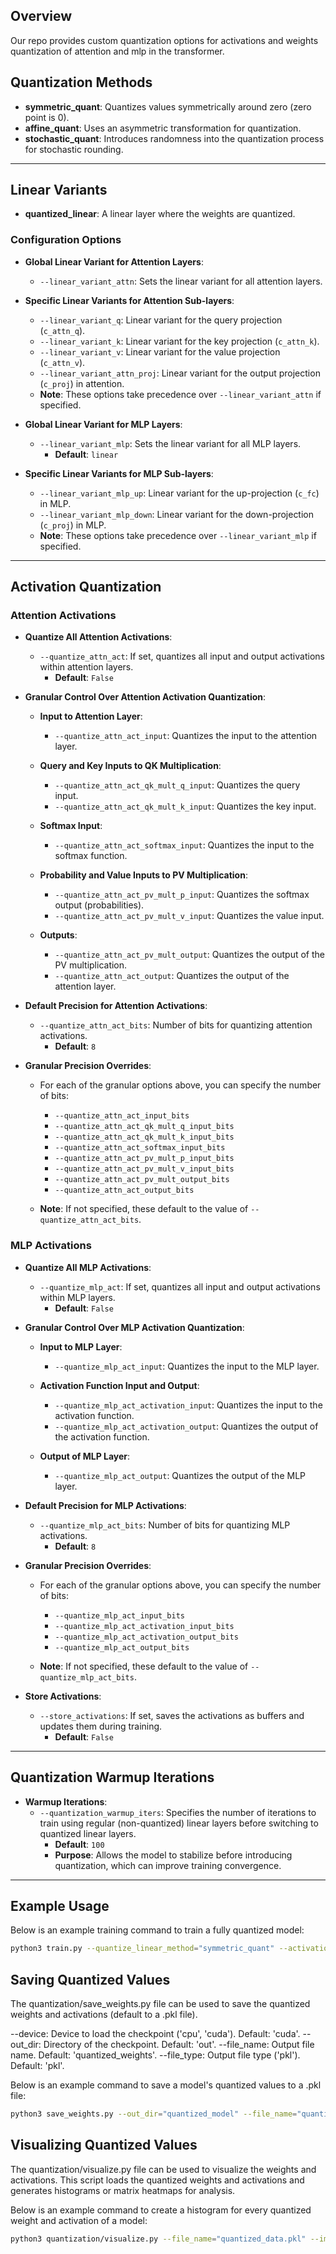 ## Overview

Our repo provides custom quantization options for activations and weights quantization of attention and mlp in the transformer. 

## Quantization Methods

- **symmetric_quant**: Quantizes values symmetrically around zero (zero point is 0).
- **affine_quant**: Uses an asymmetric transformation for quantization.
- **stochastic_quant**: Introduces randomness into the quantization process for stochastic rounding.

---

## Linear Variants

- **quantized_linear**: A linear layer where the weights are quantized.

### Configuration Options

- **Global Linear Variant for Attention Layers**:
  - `--linear_variant_attn`: Sets the linear variant for all attention layers.

- **Specific Linear Variants for Attention Sub-layers**:
  - `--linear_variant_q`: Linear variant for the query projection (`c_attn_q`).
  - `--linear_variant_k`: Linear variant for the key projection (`c_attn_k`).
  - `--linear_variant_v`: Linear variant for the value projection (`c_attn_v`).
  - `--linear_variant_attn_proj`: Linear variant for the output projection (`c_proj`) in attention.
  - **Note**: These options take precedence over `--linear_variant_attn` if specified.

- **Global Linear Variant for MLP Layers**:
  - `--linear_variant_mlp`: Sets the linear variant for all MLP layers.
    - **Default**: `linear`

- **Specific Linear Variants for MLP Sub-layers**:
  - `--linear_variant_mlp_up`: Linear variant for the up-projection (`c_fc`) in MLP.
  - `--linear_variant_mlp_down`: Linear variant for the down-projection (`c_proj`) in MLP.
  - **Note**: These options take precedence over `--linear_variant_mlp` if specified.

---

## Activation Quantization

### Attention Activations

- **Quantize All Attention Activations**:
  - `--quantize_attn_act`: If set, quantizes all input and output activations within attention layers.
    - **Default**: `False`

- **Granular Control Over Attention Activation Quantization**:

  - **Input to Attention Layer**:
    - `--quantize_attn_act_input`: Quantizes the input to the attention layer.

  - **Query and Key Inputs to QK Multiplication**:
    - `--quantize_attn_act_qk_mult_q_input`: Quantizes the query input.
    - `--quantize_attn_act_qk_mult_k_input`: Quantizes the key input.

  - **Softmax Input**:
    - `--quantize_attn_act_softmax_input`: Quantizes the input to the softmax function.

  - **Probability and Value Inputs to PV Multiplication**:
    - `--quantize_attn_act_pv_mult_p_input`: Quantizes the softmax output (probabilities).
    - `--quantize_attn_act_pv_mult_v_input`: Quantizes the value input.

  - **Outputs**:
    - `--quantize_attn_act_pv_mult_output`: Quantizes the output of the PV multiplication.
    - `--quantize_attn_act_output`: Quantizes the output of the attention layer.

- **Default Precision for Attention Activations**:
  - `--quantize_attn_act_bits`: Number of bits for quantizing attention activations.
    - **Default**: `8`

- **Granular Precision Overrides**:

  - For each of the granular options above, you can specify the number of bits:

    - `--quantize_attn_act_input_bits`
    - `--quantize_attn_act_qk_mult_q_input_bits`
    - `--quantize_attn_act_qk_mult_k_input_bits`
    - `--quantize_attn_act_softmax_input_bits`
    - `--quantize_attn_act_pv_mult_p_input_bits`
    - `--quantize_attn_act_pv_mult_v_input_bits`
    - `--quantize_attn_act_pv_mult_output_bits`
    - `--quantize_attn_act_output_bits`

  - **Note**: If not specified, these default to the value of `--quantize_attn_act_bits`.

### MLP Activations

- **Quantize All MLP Activations**:
  - `--quantize_mlp_act`: If set, quantizes all input and output activations within MLP layers.
    - **Default**: `False`

- **Granular Control Over MLP Activation Quantization**:

  - **Input to MLP Layer**:
    - `--quantize_mlp_act_input`: Quantizes the input to the MLP layer.

  - **Activation Function Input and Output**:
    - `--quantize_mlp_act_activation_input`: Quantizes the input to the activation function.
    - `--quantize_mlp_act_activation_output`: Quantizes the output of the activation function.

  - **Output of MLP Layer**:
    - `--quantize_mlp_act_output`: Quantizes the output of the MLP layer.

- **Default Precision for MLP Activations**:
  - `--quantize_mlp_act_bits`: Number of bits for quantizing MLP activations.
    - **Default**: `8`

- **Granular Precision Overrides**:

  - For each of the granular options above, you can specify the number of bits:

    - `--quantize_mlp_act_input_bits`
    - `--quantize_mlp_act_activation_input_bits`
    - `--quantize_mlp_act_activation_output_bits`
    - `--quantize_mlp_act_output_bits`

  - **Note**: If not specified, these default to the value of `--quantize_mlp_act_bits`.

- **Store Activations**:
  - `--store_activations`: If set, saves the activations as buffers and updates them during training.
    - **Default**: `False`

---

## Quantization Warmup Iterations

- **Warmup Iterations**:
  - `--quantization_warmup_iters`: Specifies the number of iterations to train using regular (non-quantized) linear layers before switching to quantized linear layers.
    - **Default**: `100`
    - **Purpose**: Allows the model to stabilize before introducing quantization, which can improve training convergence.

---

## Example Usage

Below is an example training command to train a fully quantized model:

```bash
python3 train.py --quantize_linear_method="symmetric_quant" --activations_quant_method="symmetric_quant" --dtype="bfloat16" --quantization_warmup_iters=0 --quantize_attn_act --quantize_mlp_act --linear_variant_attn="quantized_linear" --linear_variant_mlp="quantized_linear" --store_activations
```

## Saving Quantized Values

The quantization/save_weights.py file can be used to save the quantized weights and activations (default to a .pkl file). 

--device: Device to load the checkpoint ('cpu', 'cuda'). Default: 'cuda'.
--out_dir: Directory of the checkpoint. Default: 'out'.
--file_name: Output file name. Default: 'quantized_weights'.
--file_type: Output file type ('pkl'). Default: 'pkl'.

Below is an example command to save a model's quantized values to a .pkl file:

```bash
python3 save_weights.py --out_dir="quantized_model" --file_name="quantized_data" --file_type="pkl"
```

## Visualizing Quantized Values

The quantization/visualize.py file can be used to visualize the weights and activations. This script loads the quantized weights and activations and generates histograms or matrix heatmaps for analysis.

Below is an example command to create a histogram for every quantized weight and activation of a model:

```bash
python3 quantization/visualize.py --file_name="quantized_data.pkl" --image_folder="quantized_images" --weight="all" --graph="histogram"
```